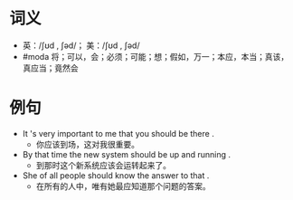 # 词义
- 英：/ʃʊd , ʃəd/； 美：/ʃʊd , ʃəd/
- #moda 将；可以，会；必须；可能；想；假如，万一；本应，本当；真该，真应当；竟然会
# 例句
- It 's very important to me that you should be there .
	- 你应该到场，这对我很重要。
- By that time the new system should be up and running .
	- 到那时这个新系统应该会运转起来了。
- She of all people should know the answer to that .
	- 在所有的人中，唯有她最应知道那个问题的答案。
